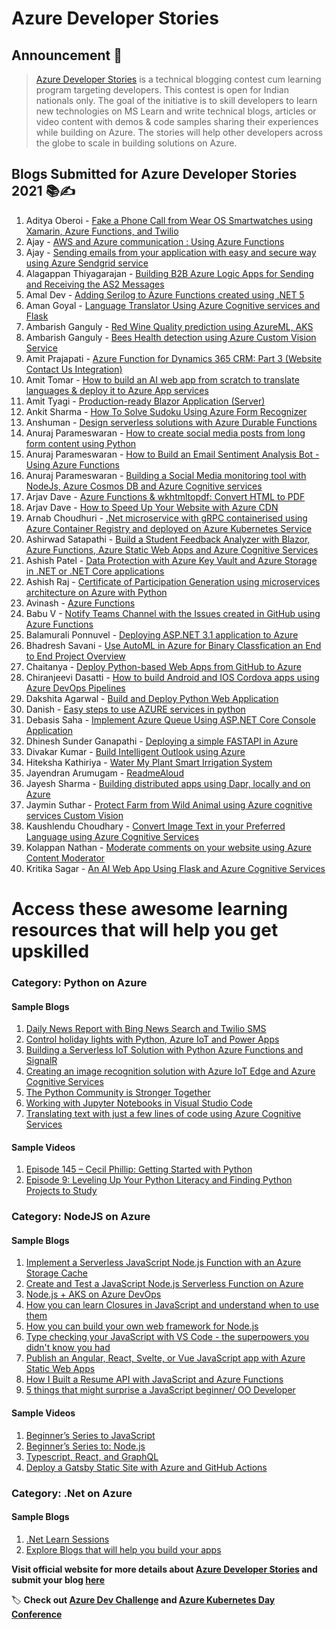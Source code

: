 # Azure Developer Stories

## Announcement 📢

> [Azure Developer Stories](https://devstories.konfhub.com/) is a technical blogging contest cum learning program targeting developers. This contest is open for Indian nationals only. The goal of the initiative is to skill developers to learn new technologies on MS Learn and write technical blogs, articles or video content with demos & code samples sharing their experiences while building on Azure. The stories will help other developers across the globe to scale in building solutions on Azure.

## Blogs Submitted for Azure Developer Stories 2021 📚✍️
  1. Aditya Oberoi - [Fake a Phone Call from Wear OS Smartwatches using Xamarin, Azure Functions, and Twilio](https://dev.to/adityaoberai/fake-a-phone-call-from-wear-os-smartwatches-using-xamarin-azure-functions-and-twilio-2j56)
  2. Ajay - [AWS and Azure communication : Using Azure Functions](https://ajaysamgir.hashnode.dev/aws-and-azure-communication-using-azure-functions)
  3. Ajay - [Sending emails from your application with easy and secure way using Azure Sendgrid service](https://ajaysamgir.hashnode.dev/sending-emails-from-your-application-with-easy-and-secure-way-using-azure-sendgrid-service)
  4. Alagappan Thiyagarajan - [Building B2B Azure Logic Apps for Sending and Receiving the AS2 Messages](https://alagappan-t.medium.com/building-b2b-azure-logic-apps-for-sending-and-receiving-the-as2-messages-b65a071b6d92)
  5. Amal Dev - [Adding Serilog to Azure Functions created using .NET 5](https://www.techrepository.in/blog/posts/adding-serilog-to-azure-functions-created-using-net-5)
  6. Aman Goyal - [Language Translator Using Azure Cognitive services and Flask](https://amangoyaler1.medium.com/language-translator-using-azure-cognitive-services-and-flask-cc2377f59c83)
  7. Ambarish Ganguly - [Red Wine Quality prediction using AzureML, AKS](https://dev.to/ambarishg/azure-ml-aks-and-a-bit-of-mlops-2gj7)
  8. Ambarish Ganguly - [Bees Health detection using Azure Custom Vision Service](https://dev.to/ambarishg/bees-health-detection-using-azure-custom-vision-service-4k11)
  9. Amit Prajapati - [Azure Function for Dynamics 365 CRM: Part 3 (Website Contact Us Integration)](https://prajapatiamit.medium.com/azure-function-for-dynamics-365-crm-part-3-website-contact-us-integration-75c077703212)
  10. Amit Tomar - [How to build an AI web app from scratch to translate languages & deploy it to Azure App services](https://dev.to/amittomar/how-to-build-an-ai-web-app-from-scratch-to-translate-languages-deploy-it-to-azure-app-services-215g)
  11. Amit Tyagi - [Production-ready Blazor Application (Server)](https://github.com/AmitTyagi100/BlazorAppDemo)
  12. Ankit Sharma - [How To Solve Sudoku Using Azure Form Recognizer](https://ankitsharmablogs.com/how-to-solve-sudoku-using-azure-form-recognizer/)
  13. Anshuman - [Design serverless solutions with Azure Durable Functions](https://www.youtube.com/playlist?list=PLjry-34wJONGx45-z86V6coNzOlZ_Anv_)
  14. Anuraj Parameswaran - [How to create social media posts from long form content using Python](https://dotnetthoughts.net/how-to-create-socialmedia-posts-using-python/)
  15. Anuraj Parameswaran - [How to Build an Email Sentiment Analysis Bot - Using Azure Functions](https://dotnetthoughts.net/email-sentiment-analysis-bot-part2/)
  16. Anuraj Parameswaran - [Building a Social Media monitoring tool with NodeJs, Azure Cosmos DB and Azure Cognitive services](https://dotnetthoughts.net/building-a-socialmedia-monitoring-tool-with-nodejs/)
  17. Arjav Dave - [Azure Functions & wkhtmltopdf: Convert HTML to PDF](https://arjavdave.com/2021/03/22/azure-functions-wkhtmltopdf-html-to-pdf/)
  18. Arjav Dave - [How to Speed Up Your Website with Azure CDN](https://www.freecodecamp.org/news/how-to-speed-up-your-website-with-azure-cdn/)
  19. Arnab Choudhuri - [.Net microservice with gRPC containerised using Azure Container Registry and deployed on Azure Kubernetes Service](https://dev.to/c_arnab/net-microservice-with-grpc-containerised-using-azure-container-registry-and-deployed-on-azure-kubernetes-service-36go)
  20. Ashirwad Satapathi - [Build a Student Feedback Analyzer with Blazor, Azure Functions, Azure Static Web Apps and Azure Cognitive Services](https://dev.to/ashirwadsatapathi/build-a-student-feedback-analyzer-with-blazor-azure-functions-azure-static-web-apps-and-azure-cognitive-services-4acj)
  21. Ashish Patel - [Data Protection with Azure Key Vault and Azure Storage in .NET or .NET Core applications](https://medium.com/dotnet-hub/data-protection-with-azure-key-vault-and-azure-blob-storage-in-dotnet-or-dot-net-core-applications-b33cdd35bed0)
  22. Ashish Raj - [Certificate of Participation Generation using microservices architecture on Azure with Python](https://www.youtube.com/watch?v=zXNvFc81NiE)
  23. Avinash - [Azure Functions](https://avinashupadhya99.medium.com/my-first-experiment-with-azure-functions-137b13b7b597)
  24. Babu V - [Notify Teams Channel with the Issues created in GitHub using Azure Functions](https://tvcbabu.medium.com/notify-teams-channel-with-the-issues-created-in-github-using-azure-functions-c5c68d1fcf98)
  25. Balamurali Ponnuvel - [Deploying ASP.NET 3.1 application to Azure](https://youtu.be/SUOSn67_TCI)
  26. Bhadresh Savani - [Use AutoML in Azure for Binary Classfication an End to End Project Overview](https://youtu.be/lEFy_f39_wQ)
  27. Chaitanya - [Deploy Python-based Web Apps from GitHub to Azure](https://chaitanyavankadaru.medium.com/deploy-python-based-web-apps-from-github-to-azure-4cced626aa90)
  28. Chiranjeevi Dasatti - [How to build Android and IOS Cordova apps using Azure DevOps Pipelines](https://chiranjeevi521.medium.com/how-to-build-android-and-ios-cordova-apps-using-azure-devops-pipelines-df57aa38f1bf)
  29. Dakshita Agarwal - [Build and Deploy Python Web Application](https://ayushiagarwal1908.medium.com/build-and-deploy-python-web-application-762d6aef1082)
  30. Danish - [Easy steps to use AZURE services in python](https://danishbansal808.medium.com/easy-steps-to-use-azure-services-in-python-c7c3e0bda9a2)
  31. Debasis Saha - [Implement Azure Queue Using ASP.NET Core Console Application](https://www.c-sharpcorner.com/article/implement-azure-queue-storage-using-asp-net-core-console-application/)
  32. Dhinesh Sunder Ganapathi - [Deploying a simple FASTAPI in Azure](https://dhineshsunderganapathi.medium.com/deploying-a-simple-fastapi-in-azure-79c59c430064)
  33. Divakar Kumar - [Build Intelligent Outlook using Azure](https://dev.to/divakarkumar/build-intelligent-outlook-using-azure-2hch)
  34. Hiteksha Kathiriya - [Water My Plant Smart Irrigation System](https://dev.to/hiteksha/water-my-plant-smart-irrigation-system-ag5)
  35. Jayendran Arumugam - [ReadmeAloud](https://dev.to/jayendran/readmealoud-5glo)
  36. Jayesh Sharma - [Building distributed apps using Dapr, locally and on Azure](https://wjayesh.medium.com/building-distributed-apps-using-dapr-locally-and-on-azure-65316a2f259)
  37. Jaymin Suthar - [Protect Farm from Wild Animal using Azure cognitive services Custom Vision](https://dev.to/jaymin93/protect-farm-from-wild-animal-using-azure-cognitive-services-custom-vision-azure-functions-table-net-5-xamarin-app-jgd)
  38. Kaushlendu Choudhary - [Convert Image Text in your Preferred Language using Azure Cognitive Services](https://dev.to/kaushlendu/convert-image-text-in-your-preferred-language-using-azure-cognitive-services-1ge8)
  39. Kolappan Nathan - [Moderate comments on your website using Azure Content Moderator](https://kolappan.dev/2021/03/21/moderate-comments-using-azure-content-moderator)
  40. Kritika Sagar - [An AI Web App Using Flask and Azure Cognitive Services](https://kritikasagar1999.medium.com/an-ai-web-app-using-flask-and-azure-cognitive-services-c1b798a588d6)
 

# Access these awesome learning resources that will help you get upskilled

### Category: Python on Azure

#### Sample Blogs
  1. [Daily News Report with Bing News Search and Twilio SMS](https://dev.to/azure/daily-news-report-with-bing-news-search-and-twilio-sms-4g46)
  2. [Control holiday lights with Python, Azure IoT and Power Apps](https://dev.to/azure/control-holiday-lights-with-python-azure-iot-and-power-apps-2ic6)
  3. [Building a Serverless IoT Solution with Python Azure Functions and SignalR](https://dev.to/azure/building-a-serverless-iot-solution-with-python-azure-functions-and-signalr-4ljp)
  4. [Creating an image recognition solution with Azure IoT Edge and Azure Cognitive Services](https://dev.to/azure/creating-an-image-recognition-solution-with-azure-iot-edge-and-azure-cognitive-services-4n5i)
  5. [The Python Community is Stronger Together](https://dev.to/azure/the-python-community-is-stronger-together-1anl)
  6. [Working with Jupyter Notebooks in Visual Studio Code](https://dev.to/azure/working-with-jupyter-notebooks-in-visual-studio-code-5130)
  7. [Translating text with just a few lines of code using Azure Cognitive Services](https://dev.to/azure/translating-text-with-just-a-few-lines-of-code-using-azure-cognitive-services-4fao)
 
 #### Sample Videos
 1. [Episode 145 – Cecil Phillip: Getting Started with Python](https://6figuredev.com/podcast/episode-145-cecil-phillip-getting-started-with-python/)
 2. [Episode 9: Leveling Up Your Python Literacy and Finding Python Projects to Study](https://realpython.com/podcasts/rpp/9/)
  
  ### Category: NodeJS on Azure
  
  #### Sample Blogs
  1. [Implement a Serverless JavaScript Node.js Function with an Azure Storage Cache](https://dev.to/azure/implement-a-serverless-javascript-node-js-function-with-an-azure-storage-cache-12c2)
  2. [Create and Test a JavaScript Node.js Serverless Function on Azure](https://dev.to/azure/create-and-test-a-javascript-node-js-serverless-function-on-azure-2d3)
  3. [Node.js + AKS on Azure DevOps](https://dev.to/azure/node-js-aks-on-azure-devops-1462)
  4. [How you can learn Closures in JavaScript and understand when to use them](https://dev.to/itnext/how-you-can-learn-closures-in-javascript-and-understand-when-to-use-them-2lk5)
  5. [How you can build your own web framework for Node.js](https://dev.to/itnext/how-you-can-build-your-own-web-framework-for-node-js-19e3)
  6. [Type checking your JavaScript with VS Code - the superpowers you didn't know you had](https://dev.to/itnext/type-checking-your-javascript-with-vs-code-the-superpowers-you-didn-t-know-you-had-1jp)
  7. [Publish an Angular, React, Svelte, or Vue JavaScript app with Azure Static Web Apps](https://docs.microsoft.com/en-us/learn/modules/publish-app-service-static-web-app-api/)
  8. [How I Built a Resume API with JavaScript and Azure Functions](https://blog.rishabkumar.com/how-i-built-a-resume-api-with-javascript-and-azure-functions)
  9. [5 things that might surprise a JavaScript beginner/ OO Developer](https://dev.to/itnext/5-things-that-might-surprise-a-javascript-beginner-oo-developer-1njeloper)
  
  #### Sample Videos
  1. [Beginner’s Series to JavaScript](https://www.youtube.com/playlist?list=PLlrxD0HtieHhW0NCG7M536uHGOtJ95Ut2)
  2. [Beginner’s Series to: Node.js](https://channel9.msdn.com/Series/Beginners-Series-to-NodeJS)
  3. [Typescript, React, and GraphQL](https://msit.microsoftstream.com/video/38daa3ff-0400-b9eb-09cb-f1eb409aa038)
  4. [Deploy a Gatsby Static Site with Azure and GitHub Actions](https://egghead.io/lessons/egghead-deploy-a-gatsby-static-site-with-azure-and-github-actions)
  
  ### Category: .Net on Azure
  
   #### Sample Blogs
  1. [.Net Learn Sessions](https://channel9.msdn.com/Shows/On-NET?WT.mc_id=dotnet-00000-arsaha)
  2. [Explore Blogs that will help you build your apps](https://devblogs.microsoft.com/dotnet/)
  
**Visit official website for more details about [Azure Developer Stories](https://devstories.konfhub.com/) and submit your blog [here](https://forms.office.com/Pages/ResponsePage.aspx?id=DQSIkWdsW0yxEjajBLZtrQAAAAAAAAAAAAMAAAls_TZUQVUwQ1lJQzFMTFNUSTZCRURaRlRBWFFYVi4u)**

  🏷️  **Check out [Azure Dev Challenge](https://challenge.konfhub.com/) and [Azure Kubernetes Day Conference](https://akd.konfhub.com)**

